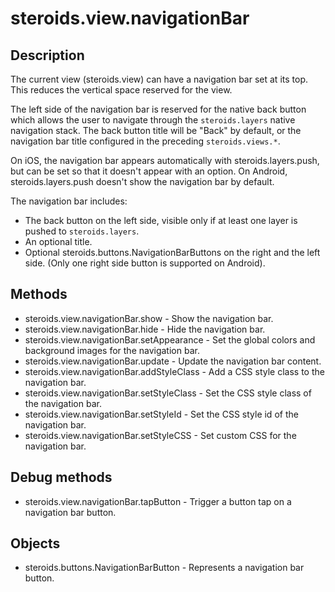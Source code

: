 steroids.view.navigationBar
===========================

## Description

The current view (steroids.view) can have a navigation bar set at its top.  This reduces the vertical space reserved for the view.

The left side of the navigation bar is reserved for the native back button which allows the user to navigate through the `steroids.layers` native navigation stack.
The back button title will be "Back" by default, or the navigation bar title configured in the preceding `steroids.views.*`.

On iOS, the navigation bar appears automatically with steroids.layers.push, but can be set so that it doesn't appear with an option. On Android, steroids.layers.push doesn't show the navigation bar by default.

The navigation bar includes:

 - The back button on the left side, visible only if at least one layer is pushed to `steroids.layers`.
 - An optional title.
 - Optional steroids.buttons.NavigationBarButtons on the right and the left side. (Only one right side button is supported on Android).

## Methods

- steroids.view.navigationBar.show - Show the navigation bar.
- steroids.view.navigationBar.hide - Hide the navigation bar.
- steroids.view.navigationBar.setAppearance - Set the global colors and background images for the navigation bar.
- steroids.view.navigationBar.update - Update the navigation bar content.
- steroids.view.navigationBar.addStyleClass - Add a CSS style class to the navigation bar.
- steroids.view.navigationBar.setStyleClass - Set the CSS style class of the navigation bar.
- steroids.view.navigationBar.setStyleId - Set the CSS style id of the navigation bar.
- steroids.view.navigationBar.setStyleCSS - Set custom CSS for the navigation bar.

## Debug methods

- steroids.view.navigationBar.tapButton - Trigger a button tap on a navigation bar button.

## Objects

- steroids.buttons.NavigationBarButton - Represents a navigation bar button.

